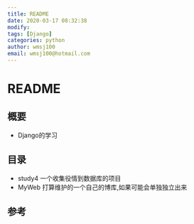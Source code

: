 ```yaml
---
title: README
date: 2020-03-17 08:32:38
modify: 
tags: [Django]
categories: python
author: wmsj100
email: wmsj100@hotmail.com
---
```


# README

## 概要

- Django的学习

## 目录

- study4 一个收集役情到数据库的项目
- MyWeb 打算维护的一个自己的博库,如果可能会单独独立出来

## 参考

